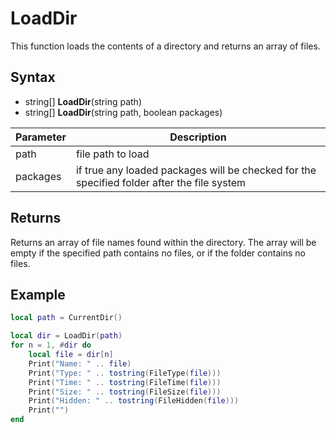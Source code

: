 # LoadDir

This function loads the contents of a directory and returns an array of files.

## Syntax

- string[] **LoadDir**(string path)
- string[] **LoadDir**(string path, boolean packages)

| Parameter | Description |
|---|---|
| path | file path to load |
| packages | if true any loaded packages will be checked for the specified folder after the file system |

## Returns

Returns an array of file names found within the directory. The array will be empty if the specified path contains no files, or if the folder contains no files.
 
 ## Example

```lua
local path = CurrentDir()

local dir = LoadDir(path)
for n = 1, #dir do
    local file = dir[n]
    Print("Name: " .. file)
    Print("Type: " .. tostring(FileType(file)))
    Print("Time: " .. tostring(FileTime(file)))
    Print("Size: " .. tostring(FileSize(file)))
    Print("Hidden: " .. tostring(FileHidden(file)))
    Print("")
end
```

